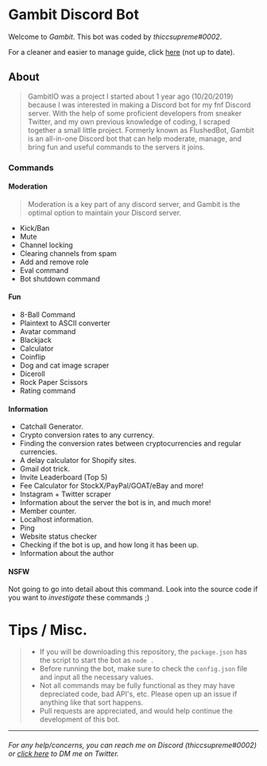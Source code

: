 # Gambit Discord Bot

Welcome to *Gambit*. This bot was coded by *thiccsupreme#0002*.

For a cleaner and easier to manage guide, click [here](https://thiccsupreme.gitbook.io/gambit/) (not up to date). 


## About

> GambitIO was a project I started about 1 year ago (10/20/2019) because I was interested in making a Discord bot for my fnf Discord server. With the help of some proficient developers from sneaker Twitter, and my own previous knowledge of coding, I scraped together a small little project. Formerly known as FlushedBot, Gambit is an all-in-one Discord bot that can help moderate, manage, and bring fun and useful commands to the servers it joins. 

### Commands

#### Moderation 
> Moderation is a key part of any discord server, and Gambit is the optimal option to maintain your Discord server.
* Kick/Ban
* Mute
* Channel locking
* Clearing channels from spam
* Add and remove role
* Eval command
* Bot shutdown command
#### Fun 
* 8-Ball Command
* Plaintext to ASCII converter
* Avatar command
* Blackjack
* Calculator
* Coinflip
* Dog and cat image scraper
* Diceroll 
* Rock Paper Scissors
* Rating command
#### Information
* Catchall Generator.
 * Crypto conversion rates to any currency.
* Finding the conversion rates between cryptocurrencies and regular currencies.
* A delay calculator for Shopify sites.
* Gmail dot trick.
* Invite Leaderboard (Top 5) 
* Fee Calculator for StockX/PayPal/GOAT/eBay and more!
* Instagram + Twitter scraper
* Information about the server the bot is in, and much more!
* Member counter.
* Localhost information.
* Ping
* Website status checker
* Checking if the bot is up, and how long it has been up. 
* Information about the author
#### NSFW
Not going to go into detail about this command. Look into the source code if you want to *investigate* these commands ;)


# Tips / Misc. 

> * If you will be downloading this repository, the `package.json` has the script to start the bot as `node .`
>  * Before running the bot, make sure to check the `config.json` file and input all the necessary values. 
>  * Not all commands may be fully functional as they may have depreciated code, bad API's, etc. Please open up an issue if anything like that sort happens. 
>  * Pull requests are appreciated, and would help continue the development of this bot. 

___
###### For any help/concerns, you can reach me on Discord (thiccsupreme#0002) or [click here](https://twitter.com/messages/compose?recipient_id=1053363951747117058) to DM me on Twitter.
